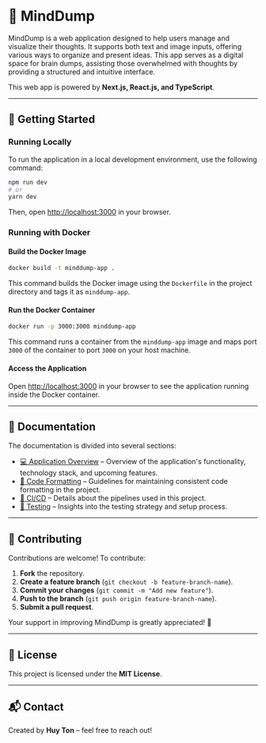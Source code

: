 # 🧠 MindDump

MindDump is a web application designed to help users manage and visualize their thoughts. It supports both text and image inputs, offering various ways to organize and present ideas. This app serves as a digital space for brain dumps, assisting those overwhelmed with thoughts by providing a structured and intuitive interface.

This web app is powered by **Next.js, React.js, and TypeScript**.

---

## 🚀 Getting Started

### Running Locally

To run the application in a local development environment, use the following command:

```bash
npm run dev
# or
yarn dev
```

Then, open [http://localhost:3000](http://localhost:3000) in your browser.

### Running with Docker

#### Build the Docker Image

```bash
docker build -t minddump-app .
```

This command builds the Docker image using the `Dockerfile` in the project directory and tags it as `minddump-app`.

#### Run the Docker Container

```bash
docker run -p 3000:3000 minddump-app
```

This command runs a container from the `minddump-app` image and maps port `3000` of the container to port `3000` on your host machine.

#### Access the Application

Open [http://localhost:3000](http://localhost:3000) in your browser to see the application running inside the Docker container.

---

## 📖 Documentation

The documentation is divided into several sections:

- [💻 Application Overview](docs/application-overview.md) – Overview of the application's functionality, technology stack, and upcoming features.
- [💄 Code Formatting](docs/code-formatting.md) – Guidelines for maintaining consistent code formatting in the project.
- [🚀 CI/CD](docs/ci-cd.md) – Details about the pipelines used in this project.
- [🧪 Testing](docs/testing.md) – Insights into the testing strategy and setup process.

---

## 🤝 Contributing

Contributions are welcome! To contribute:

1. **Fork** the repository.
2. **Create a feature branch** (`git checkout -b feature-branch-name`).
3. **Commit your changes** (`git commit -m "Add new feature"`).
4. **Push to the branch** (`git push origin feature-branch-name`).
5. **Submit a pull request**.

Your support in improving MindDump is greatly appreciated! 🎉

---

## 📜 License

This project is licensed under the **MIT License**.

---

## 📬 Contact

Created by **Huy Ton** – feel free to reach out!
